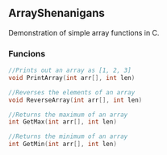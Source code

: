 ## ArrayShenanigans

Demonstration of simple array functions in C.

### Funcions

```C
//Prints out an array as [1, 2, 3]
void PrintArray(int arr[], int len)
```

```C
//Reverses the elements of an array
void ReverseArray(int arr[], int len)
```

```C
//Returns the maximum of an array
int GetMax(int arr[], int len)
```

```C
//Returns the minimum of an array
int GetMin(int arr[], int len)
```
